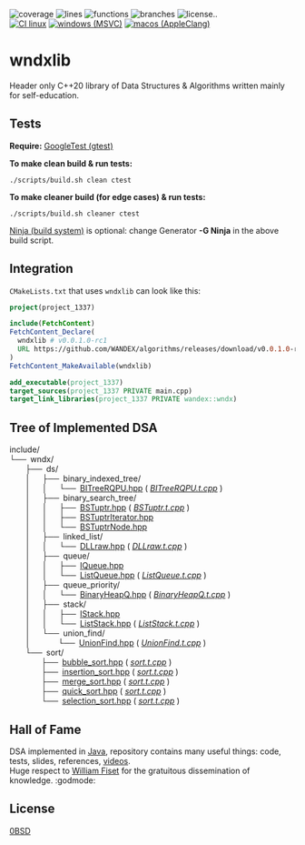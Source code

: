 ![coverage ](https://img.shields.io/badge/coverage:-gray)
![lines    ](https://img.shields.io/badge/L-100%25-brightgreen)
![functions](https://img.shields.io/badge/F-99%25-brightgreen)
![branches ](https://img.shields.io/badge/B-98%25-brightgreen)
![license..](https://img.shields.io/github/license/WANDEX/algorithms?color=black)\
[![CI linux][ci_linux_bdg]]([ci_linux])
[![windows (MSVC)][ci_windows_bdg]]([ci_windows])
[![macos (AppleClang)][ci_macos_bdg]]([ci_macos])

# wndxlib
Header only C++20 library of Data Structures & Algorithms written mainly for self-education.

## Tests
**Require:** [GoogleTest (gtest)](https://github.com/google/googletest)

**To make clean build & run tests:**
```
./scripts/build.sh clean ctest
```

**To make cleaner build (for edge cases) & run tests:**
```
./scripts/build.sh cleaner ctest
```

[Ninja (build system)](https://github.com/ninja-build/ninja)
is optional: change Generator **-G Ninja** in the above build script.

## Integration
`CMakeLists.txt` that uses `wndxlib` can look like this:
```cmake
project(project_1337)

include(FetchContent)
FetchContent_Declare(
  wndxlib # v0.0.1.0-rc1
  URL https://github.com/WANDEX/algorithms/releases/download/v0.0.1.0-rc1/wndxlib-src.zip
)
FetchContent_MakeAvailable(wndxlib)

add_executable(project_1337)
target_sources(project_1337 PRIVATE main.cpp)
target_link_libraries(project_1337 PRIVATE wandex::wndx)
```

## Tree of Implemented DSA
include/\
└── wndx/\
    ├── ds/\
    │   ├── binary_indexed_tree/\
    │   │   └── [BITreeRQPU.hpp] ( *[BITreeRQPU.t.cpp]* )\
    │   ├── binary_search_tree/\
    │   │   ├── [BSTuptr.hpp] ( *[BSTuptr.t.cpp]* )\
    │   │   ├── [BSTuptrIterator.hpp]\
    │   │   └── [BSTuptrNode.hpp]\
    │   ├── linked_list/\
    │   │   └── [DLLraw.hpp] ( *[DLLraw.t.cpp]* )\
    │   ├── queue/\
    │   │   ├── [IQueue.hpp]\
    │   │   └── [ListQueue.hpp] ( *[ListQueue.t.cpp]* )\
    │   ├── queue_priority/\
    │   │   └── [BinaryHeapQ.hpp] ( *[BinaryHeapQ.t.cpp]* )\
    │   ├── stack/\
    │   │   ├── [IStack.hpp]\
    │   │   └── [ListStack.hpp] ( *[ListStack.t.cpp]* )\
    │   └── union_find/\
    │       └── [UnionFind.hpp] ( *[UnionFind.t.cpp]* )\
    └── sort/\
        ├── [bubble_sort.hpp] ( *[sort.t.cpp]* )\
        ├── [insertion_sort.hpp] ( *[sort.t.cpp]* )\
        ├── [merge_sort.hpp] ( *[sort.t.cpp]* )\
        ├── [quick_sort.hpp] ( *[sort.t.cpp]* )\
        └── [selection_sort.hpp] ( *[sort.t.cpp]* )

[BITreeRQPU.hpp              ]: ./include/wndx/ds/binary_indexed_tree/BITreeRQPU.hpp
[BITreeRQPU.t.cpp            ]: ./tests/units/ds/binary_indexed_tree/BITreeRQPU.t.cpp
[BSTuptr.hpp                 ]: ./include/wndx/ds/binary_search_tree/BSTuptr.hpp
[BSTuptr.t.cpp               ]: ./tests/units/ds/binary_search_tree/BSTuptr.t.cpp
[BSTuptrIterator.hpp         ]: ./include/wndx/ds/binary_search_tree/BSTuptrIterator.hpp
[BSTuptrNode.hpp             ]: ./include/wndx/ds/binary_search_tree/BSTuptrNode.hpp
[BinaryHeapQ.hpp             ]: ./include/wndx/ds/queue_priority/BinaryHeapQ.hpp
[BinaryHeapQ.t.cpp           ]: ./tests/units/ds/queue_priority/BinaryHeapQ.t.cpp
[DLLraw.hpp                  ]: ./include/wndx/ds/linked_list/DLLraw.hpp
[DLLraw.t.cpp                ]: ./tests/units/ds/linked_list/DLLraw.t.cpp
[IQueue.hpp                  ]: ./include/wndx/ds/queue/IQueue.hpp
[IStack.hpp                  ]: ./include/wndx/ds/stack/IStack.hpp
[ListQueue.hpp               ]: ./include/wndx/ds/queue/ListQueue.hpp
[ListQueue.t.cpp             ]: ./tests/units/ds/queue/ListQueue.t.cpp
[ListStack.hpp               ]: ./include/wndx/ds/stack/ListStack.hpp
[ListStack.t.cpp             ]: ./tests/units/ds/stack/ListStack.t.cpp
[UnionFind.hpp               ]: ./include/wndx/ds/union_find/UnionFind.hpp
[UnionFind.t.cpp             ]: ./tests/units/ds/union_find/UnionFind.t.cpp
[bubble_sort.hpp             ]: ./include/wndx/sort/bubble_sort.hpp
[insertion_sort.hpp          ]: ./include/wndx/sort/insertion_sort.hpp
[merge_sort.hpp              ]: ./include/wndx/sort/merge_sort.hpp
[quick_sort.hpp              ]: ./include/wndx/sort/quick_sort.hpp
[selection_sort.hpp          ]: ./include/wndx/sort/selection_sort.hpp
[sort.t.cpp                  ]: ./tests/units/sort/sort.t.cpp

## Hall of Fame
DSA implemented in [Java](https://github.com/williamfiset/Algorithms),
repository contains many useful things: code, tests, slides, references,
[videos](https://www.youtube.com/c/WilliamFiset-videos/playlists).\
Huge respect to [William Fiset](https://github.com/williamfiset)
for the gratuitous dissemination of knowledge. :godmode:

## License
[0BSD](https://choosealicense.com/licenses/0bsd/)

[ci_linux       ]: https://github.com/WANDEX/algorithms/actions/workflows/ci_linux.yml
[ci_linux_bdg   ]: https://github.com/WANDEX/algorithms/actions/workflows/ci_linux.yml/badge.svg
[ci_windows     ]: https://github.com/WANDEX/algorithms/actions/workflows/ci_windows.yml
[ci_windows_bdg ]: https://github.com/WANDEX/algorithms/actions/workflows/ci_windows.yml/badge.svg
[ci_macos       ]: https://github.com/WANDEX/algorithms/actions/workflows/ci_macos.yml
[ci_macos_bdg   ]: https://github.com/WANDEX/algorithms/actions/workflows/ci_macos.yml/badge.svg
